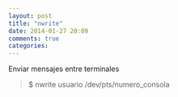 ```yaml
---
layout: post
title: "nwrite"
date: 2014-01-27 20:09
comments: true
categories: 
---
```

Enviar mensajes entre terminales

>$ nwrite usuario /dev/pts/numero_consola

